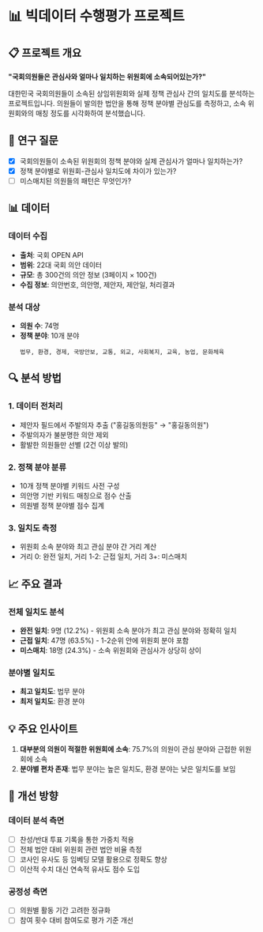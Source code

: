 # 📊 빅데이터 수행평가 프로젝트 

## 📋 프로젝트 개요

**"국회의원들은 관심사와 얼마나 일치하는 위원회에 소속되어있는가?"**

대한민국 국회의원들이 소속된 상임위원회와 실제 정책 관심사 간의 일치도를 분석하는 프로젝트입니다. 의원들이 발의한 법안을 통해 정책 분야별 관심도를 측정하고, 소속 위원회와의 매칭 정도를 시각화하여 분석했습니다.

## 🎯 연구 질문

- [x] 국회의원들이 소속된 위원회의 정책 분야와 실제 관심사가 얼마나 일치하는가?
- [x] 정책 분야별로 위원회-관심사 일치도에 차이가 있는가?
- [ ] 미스매치된 의원들의 패턴은 무엇인가?

## 📊 데이터

### 데이터 수집
- **출처**: 국회 OPEN API
- **범위**: 22대 국회 의안 데이터
- **규모**: 총 300건의 의안 정보 (3페이지 × 100건)
- **수집 정보**: 의안번호, 의안명, 제안자, 제안일, 처리결과

### 분석 대상
- **의원 수**: 74명
- **정책 분야**: 10개 분야
  ```
  법무, 환경, 경제, 국방안보, 교통, 외교, 사회복지, 교육, 농업, 문화체육
  ```

## 🔍 분석 방법

### 1. 데이터 전처리
- 제안자 필드에서 주발의자 추출 ("홍길동의원등" → "홍길동의원")
- 주발의자가 불분명한 의안 제외
- 활발한 의원들만 선별 (2건 이상 발의)

### 2. 정책 분야 분류
- 10개 정책 분야별 키워드 사전 구성
- 의안명 기반 키워드 매칭으로 점수 산출
- 의원별 정책 분야별 점수 집계

### 3. 일치도 측정
- 위원회 소속 분야와 최고 관심 분야 간 거리 계산
- 거리 0: 완전 일치, 거리 1-2: 근접 일치, 거리 3+: 미스매치

## 📈 주요 결과

### 전체 일치도 분석
- **완전 일치**: 9명 (12.2%) - 위원회 소속 분야가 최고 관심 분야와 정확히 일치
- **근접 일치**: 47명 (63.5%) - 1-2순위 안에 위원회 분야 포함
- **미스매치**: 18명 (24.3%) - 소속 위원회와 관심사가 상당히 상이

### 분야별 일치도
- **최고 일치도**: 법무 분야
- **최저 일치도**: 환경 분야

## 💡 주요 인사이트

1. **대부분의 의원이 적절한 위원회에 소속**: 75.7%의 의원이 관심 분야와 근접한 위원회에 소속
2. **분야별 편차 존재**: 법무 분야는 높은 일치도, 환경 분야는 낮은 일치도를 보임

## 🔄 개선 방향

### 데이터 분석 측면
- [ ] 찬성/반대 투표 기록을 통한 가중치 적용
- [ ] 전체 법안 대비 위원회 관련 법안 비율 측정
- [ ] 코사인 유사도 등 임베딩 모델 활용으로 정확도 향상
- [ ] 이산적 수치 대신 연속적 유사도 점수 도입

### 공정성 측면
- [ ] 의원별 활동 기간 고려한 정규화
- [ ] 참여 횟수 대비 참여도로 평가 기준 개선
